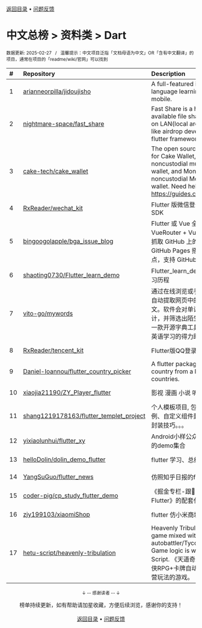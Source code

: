 <a href="https://gitee.com/GrowingGit/GitHub-Chinese-Top-Charts#github中文排行榜">返回目录</a> • <a href="/content/docs/feedback.md">问题反馈</a>

# 中文总榜 > 资料类 > Dart
<sub>数据更新: 2025-02-27&nbsp;&nbsp;&nbsp;/&nbsp;&nbsp;&nbsp;温馨提示：中文项目泛指「文档母语为中文」OR「含有中文翻译」的项目，通常在项目的「readme/wiki/官网」可以找到</sub>

|#|Repository|Description|Stars|Updated|
|:-|:-|:-|:-|:-|
|1|[arianneorpilla/jidoujisho](https://github.com/arianneorpilla/jidoujisho)|A full-featured immersion language learning suite for mobile.|1129|2024-10-26|
|2|[nightmare-space/fast_share](https://github.com/nightmare-space/fast_share)|Fast Share is a highly available file sharing terminal on LAN(local area network) like airdrop developed by flutter framework.|937|2025-01-22|
|3|[cake-tech/cake_wallet](https://github.com/cake-tech/cake_wallet)|The open source repository for Cake Wallet, a noncustodial multi-currency wallet, and Monero.com, a noncustodial Monero-only wallet. Need help? Check out https://guides.cakewallet.com|829|2025-02-26|
|4|[RxReader/wechat_kit](https://github.com/RxReader/wechat_kit)|Flutter 版微信登录/分享/支付 SDK|749|2024-11-21|
|5|[bingoogolapple/bga_issue_blog](https://github.com/bingoogolapple/bga_issue_blog)|Flutter 或 Vue 全家桶（Vue + VueRouter + Vuex + Axios）抓取 GitHub 上的 Issues，结合 GitHub Pages 搭建个人博客站点，支持 GitHub 登录和评论|271|2024-12-10|
|6|[shaoting0730/Flutter_learn_demo](https://github.com/shaoting0730/Flutter_learn_demo)|Flutter_learn_demo  Flutter学习历程|256|2025-02-25|
|7|[vito-go/mywords](https://github.com/vito-go/mywords)|通过在线浏览或手动输入网址，自动提取网页中的单词及其上下文。软件会对单词进行去重、统计，并筛选出陌生的单词。作为一款开源字典工具，它将成为您英语学习的得力助手。|255|2025-02-20|
|8|[RxReader/tencent_kit](https://github.com/RxReader/tencent_kit)|Flutter版QQ登录/分享|247|2024-12-11|
|9|[Daniel-Ioannou/flutter_country_picker](https://github.com/Daniel-Ioannou/flutter_country_picker)|A flutter package to select a country from a list of countries.|134|2024-11-10|
|10|[xiaojia21190/ZY_Player_flutter](https://github.com/xiaojia21190/ZY_Player_flutter)|影视 漫画 小说 听书 |125|2025-02-25|
|11|[shang1219178163/flutter_templet_project](https://github.com/shang1219178163/flutter_templet_project)| 个人模板项目, 包含组件使用示例、自定义组件封装、代码优化封装技巧。。。|83|2025-02-25|
|12|[yixiaolunhui/flutter_xy](https://github.com/yixiaolunhui/flutter_xy)|Android小样公众号对应Flutter的demo集合|72|2024-10-11|
|13|[helloDolin/dolin_demo_flutter](https://github.com/helloDolin/dolin_demo_flutter)|flutter 学习、总结、提高|13|2025-02-07|
|14|[YangSuGuo/flutter_news](https://github.com/YangSuGuo/flutter_news)|仿照知乎日报的flutter项目|9|2024-11-10|
|15|[coder-pig/cp_study_flutter_demo](https://github.com/coder-pig/cp_study_flutter_demo)|《掘金专栏-跟🤡杰哥一起学Flutter》的配套代码|6|2025-01-20|
|16|[zjy199103/xiaomiShop](https://github.com/zjy199103/xiaomiShop)|flutter 仿小米商城学习项目|5|2024-12-26|
|17|[hetu-script/heavenly-tribulation](https://github.com/hetu-script/heavenly-tribulation)|Heavenly Tribulation: A RPG game mixed with cardgame-autobattler/Tycoon elements. Game logic is written in Hetu Script. 《天道奇劫》：混合了仙侠RPG+卡牌自动对战+门派经营玩法的游戏。|5|2025-02-01|

<div align="center">
    <p><sub>↓ -- 感谢读者 -- ↓</sub></p>
    榜单持续更新，如有帮助请加星收藏，方便后续浏览，感谢你的支持！
</div>

<br/>

<div align="center"><a href="https://gitee.com/GrowingGit/GitHub-Chinese-Top-Charts#github中文排行榜">返回目录</a> • <a href="/content/docs/feedback.md">问题反馈</a></div>
